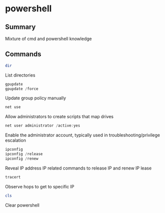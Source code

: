 # powershell

## Summary
Mixture of cmd and powershell knowledge

## Commands

```powershell
dir
```
List directories


```powershell
gpupdate
gpupdate /force
```
Update group policy manually

```powershell
net use 
```
Allow administrators to create scripts that map drives

```powershell
net user administrator /active:yes
```
Enable the administrator account, typically used in troubleshooting/privilege escalation

```powershell
ipconfig
ipconfig /release
ipconfig /renew
```
Reveal IP address
IP related commands to release IP and renew IP lease

```powershell
tracert
```
Observe hops to get to specific IP

```powershell
cls
```
Clear powershell

